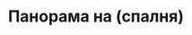 ---
layout: /panorama.ect
project: '/web/projects/private/optimism'
image: 'http://hub.acherno.com/svn/optimizam-mu-e-maykata/Site/Panorami/Nikolina_Iztok_Spalnq_Panorama.jpg'
title: 'Панорама на (спалня)'
sitemap: false
---